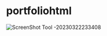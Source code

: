 # portfoliohtml
![ScreenShot Tool -20230322233408](https://user-images.githubusercontent.com/103450915/227031523-782b4908-ff8a-4dd6-abd1-d37185bcfd44.png)
